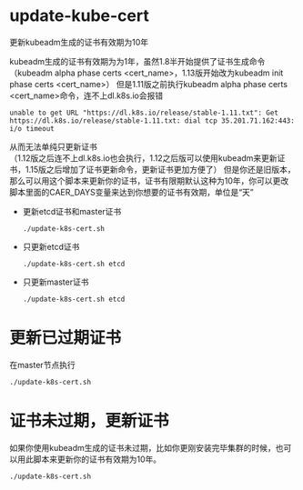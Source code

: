 # update-kube-cert

更新kubeadm生成的证书有效期为10年  

kubeadm生成的证书有效期为为1年，虽然1.8半开始提供了证书生成命令（kubeadm alpha phase certs <cert_name>，1.13版开始改为kubeadm init phase certs <cert_name>）
但是1.11版之前执行kubeadm alpha phase certs <cert_name>命令，连不上dl.k8s.io会报错  
```
unable to get URL "https://dl.k8s.io/release/stable-1.11.txt": Get https://dl.k8s.io/release/stable-1.11.txt: dial tcp 35.201.71.162:443: i/o timeout
```
从而无法单纯只更新证书  
（1.12版之后连不上dl.k8s.io也会执行，1.12之后版可以使用kubeadm来更新证书，1.15版之后增加了证书更新命令，更新证书更加方便了） 
但是你还是旧版本，那么可以用这个脚本来更新你的证书，证书有限期默认这种为10年，你可以更改脚本里面的CAER_DAYS变量来达到你想要的证书有效期，单位是“天”  

- 更新etcd证书和master证书   
  ```
  ./update-k8s-cert.sh
  ```

- 只更新etcd证书  
  ```
  ./update-k8s-cert.sh etcd
  ```

- 只更新master证书  
  ```
  ./update-k8s-cert.sh etcd
  ```


# 更新已过期证书
在master节点执行  
```
./update-k8s-cert.sh
```

# 证书未过期，更新证书
如果你使用kubeadm生成的证书未过期，比如你更刚安装完毕集群的时候，也可以用此脚本来更新你的证书有效期为10年。  
```
./update-k8s-cert.sh
```